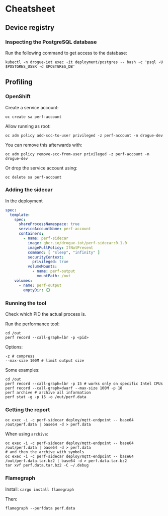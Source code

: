 # Cheatsheet

## Device registry

### Inspecting the PostgreSQL database

Run the following command to get access to the database:

    kubectl -n drogue-iot exec -it deployment/postgres -- bash -c 'psql -U $POSTGRES_USER -d $POSTGRES_DB'

## Profiling

### OpenShift

Create a service account:

```shell
oc create sa perf-account
```

Allow running as root:

```shell
oc adm policy add-scc-to-user privileged -z perf-account -n drogue-dev
```

You can remove this afterwards with:

```shell
oc adm policy remove-scc-from-user privileged -z perf-account -n drogue-dev
```

Or drop the service account using:

```shell
oc delete sa perf-account
```

### Adding the sidecar

In the deployment 

```yaml
spec:
  template:
    spec:
      shareProcessNamespace: true
      serviceAccountName: perf-account
      containers:
        - name: perf-sidecar
          image: ghcr.io/drogue-iot/perf-sidecar:0.1.0
          imagePullPolicy: IfNotPresent
          command: [ "sleep", "infinity" ]
          securityContext:
            privileged: true
          volumeMounts:
            - name: perf-output
              mountPath: /out
    volumes:
      - name: perf-output
        emptyDir: {}
```

### Running the tool

Check which PID the actual process is.

Run the performance tool:

```shell
cd /out
perf record --call-graph=lbr -p <pid>
```

Options:

```shell
-z # compress
--max-size 100M # limit output size
```

Some examples:

```shell
cd /out
perf record --call-graph=lbr -p 15 # works only on specific Intel CPUs 
perf record --call-graph=dwarf --max-size 100M -p 18
perf archive # archive all information
perf stat -g -p 15 -o /out/perf.data
```

### Getting the report

```shell
oc exec -i -c perf-sidecar deploy/mqtt-endpoint -- base64 /out/perf.data | base64 -d > perf.data
```

When using `archive`:

```shell
oc exec -i -c perf-sidecar deploy/mqtt-endpoint -- base64 /out/perf.data | base64 -d > perf.data
# and then the archive with symbols
oc exec -i -c perf-sidecar deploy/mqtt-endpoint -- base64 /out/perf.data.tar.bz2 | base64 -d > perf.data.tar.bz2 
tar xvf perf.data.tar.bz2 -C ~/.debug
```

### Flamegraph

Install: `cargo install flamegraph`

Then:

```shell
flamegraph --perfdata perf.data
```
